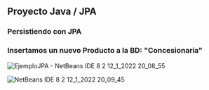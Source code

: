 
## Proyecto Java / JPA
### Persistiendo con JPA
### Insertamos un nuevo Producto a la BD: "Concesionaria"

![EjemploJPA - NetBeans IDE 8 2 12_1_2022 20_08_55](https://user-images.githubusercontent.com/88462536/149239234-9b1e53f9-fbe0-4969-a444-53d094e6bea1.png)

![NetBeans IDE 8 2 12_1_2022 20_09_45](https://user-images.githubusercontent.com/88462536/149239259-86121d83-14f3-4e52-af2f-51547ab5a062.png)
